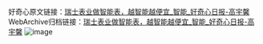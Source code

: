 好奇心原文链接：[瑞士表业做智能表，越智能越便宜_智能_好奇心日报-高宇馨](https://www.qdaily.com/articles/6937.html)
WebArchive归档链接：[瑞士表业做智能表，越智能越便宜_智能_好奇心日报-高宇馨](http://web.archive.org/web/20190623171515/https://www.qdaily.com/articles/6937.html)
![image](http://ww3.sinaimg.cn/large/007d5XDply1g3wb9u0tymj30u03sb1kx)